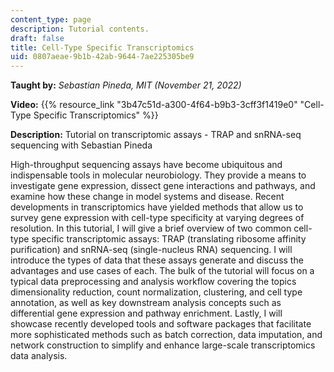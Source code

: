 ```yaml
---
content_type: page
description: Tutorial contents.
draft: false
title: Cell-Type Specific Transcriptomics
uid: 0807aeae-9b1b-42ab-9644-7ae225305be9
---
```

**Taught by:** *Sebastian Pineda, MIT (November 21, 2022)*

**Video:** {{% resource_link "3b47c51d-a300-4f64-b9b3-3cff3f1419e0" "Cell-Type Specific Transcriptomics" %}}

**Description:** Tutorial on transcriptomic assays - TRAP and snRNA-seq sequencing with Sebastian Pineda

High-throughput sequencing assays have become ubiquitous and indispensable tools in molecular neurobiology. They provide a means to investigate gene expression, dissect gene interactions and pathways, and examine how these change in model systems and disease. Recent developments in transcriptomics have yielded methods that allow us to survey gene expression with cell-type specificity at varying degrees of resolution. In this tutorial, I will give a brief overview of two common cell-type specific transcriptomic assays: TRAP (translating ribosome affinity purification) and snRNA-seq (single-nucleus RNA) sequencing. I will introduce the types of data that these assays generate and discuss the advantages and use cases of each. The bulk of the tutorial will focus on a typical data preprocessing and analysis workflow covering the topics dimensionality reduction, count normalization, clustering, and cell type annotation, as well as key downstream analysis concepts such as differential gene expression and pathway enrichment. Lastly, I will showcase recently developed tools and software packages that facilitate more sophisticated methods such as batch correction, data imputation, and network construction to simplify and enhance large-scale transcriptomics data analysis.